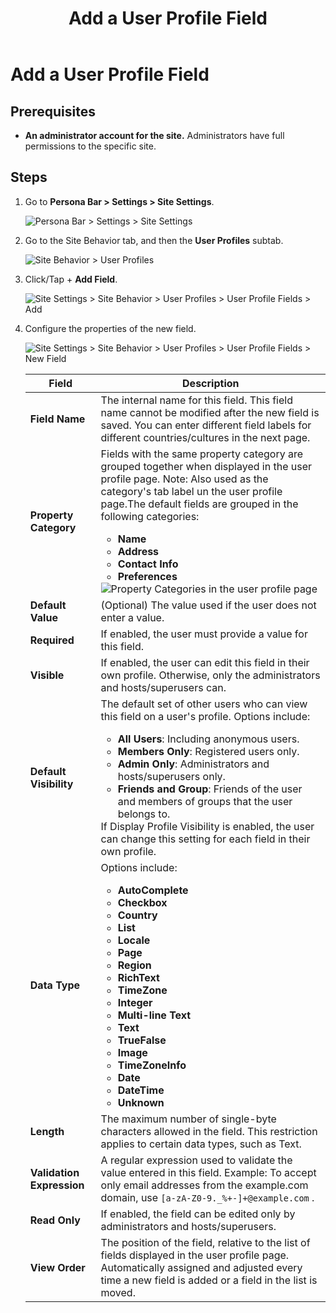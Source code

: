 ﻿---
uid: add-user-profile-field
locale: en
title: Add a User Profile Field
dnnversion: 09.02.00
related-topics: configure-user-profile-visibility,configure-user-profile-vanity-url,edit-user-profile-field,delete-user-profile-field,organize-user-profile-fields
---

# Add a User Profile Field

## Prerequisites

*   **An administrator account for the site.** Administrators have full permissions to the specific site.

## Steps

1.  Go to **Persona Bar \> Settings \> Site Settings**.
    
    ![Persona Bar > Settings > Site Settings](/images/scr-pbar-host-Settings-E91.png)
    
2.  Go to the Site Behavior tab, and then the **User Profiles** subtab.
    
    ![Site Behavior > User Profiles](/images/scr-pbtabs-host-Settings-SiteSettings-SiteBehavior-UserProfiles-E90.png)
    
3.  Click/Tap \+ **Add Field**.
    
      
    
    ![Site Settings > Site Behavior > User Profiles > User Profile Fields > Add](/images/scr-SiteSettings-SiteBehavior-UserProfiles-UserProfileFields-Add-E90.png)
    
      
    
4.  Configure the properties of the new field.
    
      
    
    ![Site Settings > Site Behavior > User Profiles > User Profile Fields > New Field](/images/scr-SiteSettings-SiteBehavior-UserProfiles-UserProfileFields-NewField-E90.png)
    
      
    
    |**Field**|**Description**|
    |---|---|
    |<strong>Field Name</strong>|The internal name for this field. This field name cannot be modified after the new field is saved. You can enter different field labels for different countries/cultures in the next page.|
    |<strong>Property Category</strong>|Fields with the same property category are grouped together when displayed in the user profile page. Note: Also used as the category's tab label un the user profile page.The default fields are grouped in the following categories: <ul><li><strong>Name</strong></li><li><strong>Address</strong></li><li><strong>Contact Info</strong></li><li><strong>Preferences</strong></li></ul> ![Property Categories in the user profile page](/images/scr-UserProfile-PropertyCategories.png)|
    |<strong>Default Value</strong>|(Optional) The value used if the user does not enter a value.|
    |<strong>Required</strong>|If enabled, the user must provide a value for this field.|
    |<strong>Visible</strong>|If enabled, the user can edit this field in their own profile. Otherwise, only the administrators and hosts/superusers can.|
    |<strong>Default Visibility</strong>|The default set of other users who can view this field on a user's profile. Options include:<ul><li><strong>All Users</strong>: Including anonymous users.</li><li><strong>Members Only</strong>: Registered users only.</li><li><strong>Admin Only</strong>: Administrators and hosts/superusers only.</li><li><strong>Friends and Group</strong>: Friends of the user and members of groups that the user belongs to.</li></ul>If Display Profile Visibility is enabled, the user can change this setting for each field in their own profile.|
    |<strong>Data Type</strong>|Options include:<ul><strong><li>AutoComplete</li><li>Checkbox</li><li>Country</li><li>List</li><li>Locale</li><li>Page</li><li>Region</li><li>RichText</li><li>TimeZone</li><li>Integer</li><li>Multi-line Text</li><li>Text</li><li>TrueFalse</li><li>Image</li><li>TimeZoneInfo</li><li>Date</li><li>DateTime</li><li>Unknown</li>|
    |<strong>Length</strong>|The maximum number of single-byte characters allowed in the field. This restriction applies to certain data types, such as Text.|
    |<strong>Validation Expression</strong>|A regular expression used to validate the value entered in this field. Example: To accept only email addresses from the example.com domain, use `[a-zA-Z0-9._%+-]+@example.com` .|
    |<strong>Read Only</strong>|If enabled, the field can be edited only by administrators and hosts/superusers.|
    |<strong>View Order</strong>| The position of the field, relative to the list of fields displayed in the user profile page. Automatically assigned and adjusted every time a new field is added or a field in the list is moved.|
